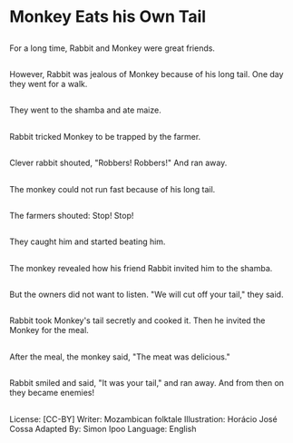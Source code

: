 # Monkey Eats his Own Tail

##
For a long time, Rabbit
and Monkey were great
friends.

##
However, Rabbit was
jealous of Monkey
because of his long tail.
One day they went for a
walk.

##
They went to the shamba and ate maize.

##
Rabbit tricked Monkey
to be trapped by the
farmer.

##
Clever rabbit shouted,
"Robbers! Robbers!"
And ran away.

##
The monkey could not
run fast because of his
long tail.

##
The farmers shouted:
Stop! Stop!

##
They caught him and
started beating him.

##
The monkey revealed
how his friend Rabbit
invited him to the
shamba.

##
But the owners did not
want to listen.
"We will cut off your
tail," they said.

##
Rabbit took Monkey's
tail secretly and cooked
it.
Then he invited the
Monkey for the meal.

##
After the meal, the
monkey said, "The
meat was delicious."

##
Rabbit smiled and said,
"It was your tail," and
ran away.
And from then on they
became enemies!

##
License: [CC-BY]
Writer: Mozambican folktale
Illustration: Horácio José Cossa
Adapted By: Simon Ipoo
Language: English
